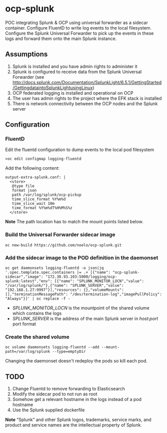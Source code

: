 # ocp-splunk

POC integrating Splunk & OCP using universal forwarder as a sidecar container. Configure FluentD to write log events to the local filesystem. Configure the Splunk Universal Forwarder to pick up the events in these logs and forward them onto the main Splunk instance.


## Assumptions
1. Splunk is installed and you have admin rights to administer it
2. Splunk is configured to receive data from the Splunk Universal Forwarder (see http://docs.splunk.com/Documentation/SplunkLight/6.5.1/GettingStarted/GettingdataintoSplunkLightusingLinux)
3. OCP federated logging is installed and operational on OCP
4. The user has admin rights to the project where the EFK stack is installed
5. There is network connectivity between the OCP nodes and the Splunk server


## Configuration
### FluentD
Edit the fluentd configuration to dump events to the local pod filesystem

```
>oc edit configmap logging-fluentd
```
Add the following content:

```
output-extra-splunk.conf: |
  <store>
   @type file
   format json
   path /var/log/splunk/ocp-pickup
   time_slice_format %Y%m%d
   time_slice_wait 10m
   time_format %Y%m%dT%H%M%S%z
  </store>
```

**Note** The path location has to match the mount points listed below.

### Build the Universal Forwarder sidecar image
```
oc new-build https://github.com/noelo/ocp-splunk.git
```

### Add the sidecar image to the POD definition in the daemonset
```
oc get daemonsets logging-fluentd -o json|jq '.spec.template.spec.containers |= .+ [{"name": "ocp-splunk-sidecar","image": "172.30.93.103:5000/logging/ocp-splunk:latest","env": [{"name": "SPLUNK_MONITOR_LOCN","value": "/var/log/splunk/"},{"name": "SPLUNK_SERVER","value": "192.168.1.27:9997"}],"resources": {},"volumeMounts": [],"terminationMessagePath": "/dev/termination-log","imagePullPolicy": "Always"}]' | oc replace -f -
```

* *SPLUNK_MONITOR_LOCN* is the mountpoint of the shared volume which contains the logs
* *SPLUNK_SERVER* is the address of the main Splunk server in *host:port* port format

### Create the shared volume
```
oc volume daemonsets logging-fluentd --add --mount-path=/var/log/splunk --type=emptyDir
```

Changing the daemonset doesn't redeploy the pods so kill each pod.

## TODO
1. Change Fluentd to remove forwarding to Elasticsearch
2. Modify the sidecar pod to not run as root
3. Somehow get a relevant hostname in the logs instead of a pod hostname
4. Use the Splunk supplied dockerfile


**Note** “Splunk” and other Splunk logos, trademarks, service marks, and product and service names are the intellectual property of Splunk.
